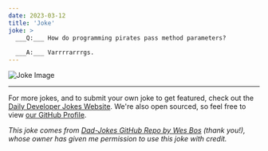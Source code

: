 ```yaml
---
date: 2023-03-12
title: 'Joke'
joke: >
  ___Q:___ How do programming pirates pass method parameters?
  
  ___A:___ Varrrrarrrgs.
---
```



![Joke Image](https://private.xtrp.io/projects/DailyDeveloperJokes/public_image_server/images/5e1258d992c4e.png)

---

For more jokes, and to submit your own joke to get featured, check out the [Daily Developer Jokes Website](https://dailydeveloperjokes.github.io/). We're also open sourced, so feel free to view [our GitHub Profile](https://github.com/dailydeveloperjokes).


_This joke comes from [Dad-Jokes GitHub Repo by Wes Bos](https://github.com/wesbos/dad-jokes) (thank you!), whose owner has given me permission to use this joke with credit._

<!--
Joke text:
**Q:** How do programming pirates pass method parameters?

**A:** Varrrrarrrgs.
 -->



